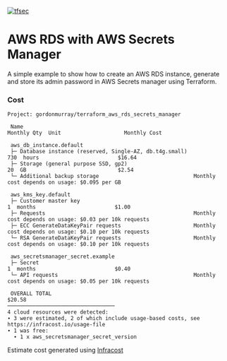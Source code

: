 [![tfsec](https://github.com/gordonmurray/terraform_aws_rds_secrets_manager/actions/workflows/tfsec-analysis.yml/badge.svg)](https://github.com/gordonmurray/terraform_aws_rds_secrets_manager/actions/workflows/tfsec-analysis.yml)

# AWS RDS with AWS Secrets Manager

A simple example to show how to create an AWS RDS instance, generate and store its admin password in AWS Secrets manager using Terraform.


### Cost
```
Project: gordonmurray/terraform_aws_rds_secrets_manager

 Name                                                            Monthly Qty  Unit                    Monthly Cost 
                                                                                                                   
 aws_db_instance.default                                                                                           
 ├─ Database instance (reserved, Single-AZ, db.t4g.small)                730  hours                         $16.64 
 ├─ Storage (general purpose SSD, gp2)                                    20  GB                             $2.54 
 └─ Additional backup storage                              Monthly cost depends on usage: $0.095 per GB            
                                                                                                                   
 aws_kms_key.default                                                                                               
 ├─ Customer master key                                                    1  months                         $1.00 
 ├─ Requests                                               Monthly cost depends on usage: $0.03 per 10k requests   
 ├─ ECC GenerateDataKeyPair requests                       Monthly cost depends on usage: $0.10 per 10k requests   
 └─ RSA GenerateDataKeyPair requests                       Monthly cost depends on usage: $0.10 per 10k requests   
                                                                                                                   
 aws_secretsmanager_secret.example                                                                                 
 ├─ Secret                                                                 1  months                         $0.40 
 └─ API requests                                           Monthly cost depends on usage: $0.05 per 10k requests   
                                                                                                                   
 OVERALL TOTAL                                                                                              $20.58 
──────────────────────────────────
4 cloud resources were detected:
∙ 3 were estimated, 2 of which include usage-based costs, see https://infracost.io/usage-file
∙ 1 was free:
  ∙ 1 x aws_secretsmanager_secret_version
```

Estimate cost generated using [Infracost](https://github.com/Infracost/infracost)  
